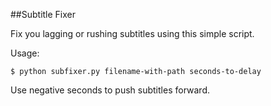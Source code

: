 ##Subtitle Fixer

Fix you lagging or rushing subtitles using this simple script.

Usage:
```shell
$ python subfixer.py filename-with-path seconds-to-delay
```

Use negative seconds to push subtitles forward.